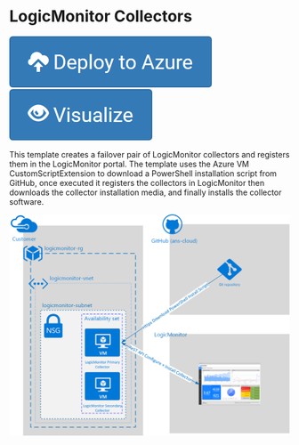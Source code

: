 # LogicMonitor Collectors

[![Deploy to Azure](/azure_deploy.png)](https://portal.azure.com/#create/Microsoft.Template/uri/https%3A%2F%2Fraw.githubusercontent.com%2Fans-cloud%2Fazure%2Fmaster%2FLogicMonitor-Collector%2FCreateLMCollector.json)
<a href="http://armviz.io/#/?load=https%3A%2F%2Fraw.githubusercontent.com%2Fans-cloud%2Fazure%2Fmaster%2FLogicMonitor-Collector%2FCreateLMCollector.json" target="_blank">
    <img src="/azure_view.png"/>
</a>

This template creates a failover pair of LogicMonitor collectors and registers them in the LogicMonitor portal. The template uses the Azure VM CustomScriptExtension to download a PowerShell installation script from GitHub, once executed it registers the collectors in LogicMonitor then downloads the collector installation media, and finally installs the collector software. 

![Diagram](/LogicMonitor-Collector/CreateLMCollector.png)